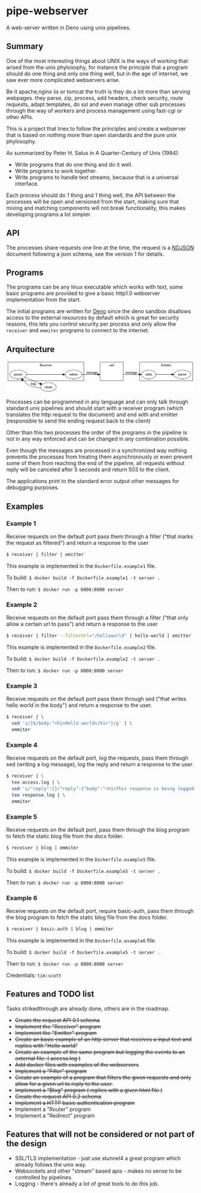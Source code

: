 # pipe-webserver

A web-server written in Deno using unix pipelines.

## Summary

One of the most interesting things about UNIX is the ways of working that arised from the unix phylosophy, for instance the principle that a program should do one thing and only one thing well, but in the age of internet, we saw ever more complicated webservers arise.

Be it apache,nginx iis or tomcat the truth is they do a lot more than serving webpages. they parse, zip, process, add headers, check security, route requests, adapt templates, do ssl and even manage other sub processes through the way of workers and process management using fast-cgi or other APIs.

This is a project that tries to follow the principles and create a webserver that is based on nothing more than open standards and the pure unix phylosophy.

As summarized by Peter H. Salus in A Quarter-Century of Unix (1994):

* Write programs that do one thing and do it well.
* Write programs to work together.
* Write programs to handle text streams, because that is a universal interface.

Each process should do 1 thing and 1 thing well, the API between the processes will be open and versioned from the start, making sure that mixing and matching components will not break functionality, this makes developing programs a lot simpler.

## API

The processes share requests one line at the time, the request is a [NDJSON](http://ndjson.org/) document following a json schema, see the version 1 for details.

## Programs

The programs can be any linux executable which works with text, some basic programs are provided to give a basic http1.0 webserver implementation from the start.

The initial programs are written for [Deno](https://github.com/denoland/deno) since the deno sandbox disallows access to the external resources by default which is great for security reasons, this lets you control security per process and only allow the ```receiver``` and ```emmiter``` programs to connect to the internet.

## Arquitecture

![dot diagram](./docs/example.png)

Processes can be programmed in any language and can only talk through standard unix pipelines and should start with a receiver program (which translates the http request to the document) and end with and emitter (responsible to send the ending request back to the client)

Other than this two processes the order of the programs in the pipeline is not in any way enforced and can be changed in any combination possible.

Even though the messages are processed in a synchronized way nothing prevents the processes from treating them asynchronously or even prevent some of them from reaching the end of the pipeline, all requests without reply will be canceled after 5 seconds and return 503 to the client. 

The applications print to the standard error output other messages for debugging purposes.

## Examples

### Example 1

Receive requests on the default port pass them through a filter ("that marks the request as filtered") and return a response to the user

```sh
$ receiver | filter | emitter
```

This example is implemented in the ```Dockerfile.example1``` file.

To build: ```$ docker build -f Dockerfile.example1 -t server .```

Then to run: ```$ docker run -p 8000:8000 server```

### Example 2

Receive requests on the default port pass them through a filter ("that only allow a certain url to pass") and return a response to the user

```sh
$ receiver | filter --filterUrl="/helloworld" | hello-world | emitter
```

This example is implemented in the ```Dockerfile.example2``` file.

To build: ```$ docker build -f Dockerfile.example2 -t server .```

Then to run: ```$ docker run -p 8000:8000 server```

### Example 3

Receive requests on the default port pass them through sed ("that writes hello world in the body") and return a response to the user.

```sh
$ receiver | \
  sed 's/}$/body:"<h1>Hello world</h1>"}/g' | \
  emmiter 
```

### Example 4

Receive requests on the default port, log the requests, pass them through sed (writing a log message), log the reply and return a response to the user.

```sh
$ receiver | \
  tee access.log | \
  sed 's/"reply":{}/"reply":{"body":"<h1>This response is being logged</h1>"}/g' | \
  tee response.log | \
  emmiter 
```

### Example 5

Receive requests on the default port, pass them through the blog program to fetch the static blog file from the docs folder.

```sh
$ receiver | blog | emmiter 
```

This example is implemented in the ```Dockerfile.example5``` file.

To build: ```$ docker build -f Dockerfile.example5 -t server .```

Then to run: ```$ docker run -p 8000:8000 server```

### Example 6

Receive requests on the default port, require basic-auth, pass them through the blog program to fetch the static blog file from the docs folder.

```sh
$ receiver | basic-auth | blog | emmiter 
```

This example is implemented in the ```Dockerfile.example6``` file.

To build: ```$ docker build -f Dockerfile.example5 -t server .```

Then to run: ```$ docker run -p 8000:8000 server```

Credentials: ```tim:scott```

## Features and TODO list

Tasks strikedthrough are already done, others are in the roadmap.

* ~~Create the request API 0.1 schema~~
* ~~Implement the "Receiver" program~~
* ~~Implement the "Emitter" program~~
* ~~Create an basic example of an http server that receives a input text and replies with "Hello world"~~
* ~~Create an example of the same program but logging the events to an external file. ( access.log )~~
* ~~Add docker files with examples of the webservers~~
* ~~Implement a "Filter" program~~
* ~~Create an example of a program that filters the given requests and only allow for a given url to reply to the user.~~
* ~~Implement a "Blog" program ( replies with a given html file )~~
* ~~Create the request API 0.2 schema~~
* ~~Implement a HTTP basic authentication program~~
* Implement a "Router" program
* Implement a "Redirect" program

## Features that will not be considered or not part of the design

* SSL/TLS implementation - just use stunnel4 a great program which already follows the unix way.
* Websockets and other "stream" based apis - makes no sense to be controlled by pipelines.
* Logging - there's already a lot of great tools to do this job.

